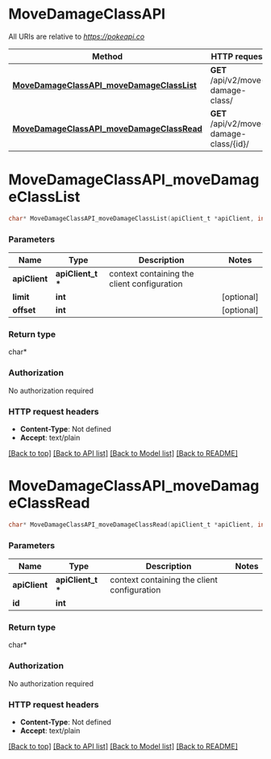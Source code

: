 # MoveDamageClassAPI

All URIs are relative to *https://pokeapi.co*

Method | HTTP request | Description
------------- | ------------- | -------------
[**MoveDamageClassAPI_moveDamageClassList**](MoveDamageClassAPI.md#MoveDamageClassAPI_moveDamageClassList) | **GET** /api/v2/move-damage-class/ | 
[**MoveDamageClassAPI_moveDamageClassRead**](MoveDamageClassAPI.md#MoveDamageClassAPI_moveDamageClassRead) | **GET** /api/v2/move-damage-class/{id}/ | 


# **MoveDamageClassAPI_moveDamageClassList**
```c
char* MoveDamageClassAPI_moveDamageClassList(apiClient_t *apiClient, int limit, int offset);
```

### Parameters
Name | Type | Description  | Notes
------------- | ------------- | ------------- | -------------
**apiClient** | **apiClient_t \*** | context containing the client configuration |
**limit** | **int** |  | [optional] 
**offset** | **int** |  | [optional] 

### Return type

char*



### Authorization

No authorization required

### HTTP request headers

 - **Content-Type**: Not defined
 - **Accept**: text/plain

[[Back to top]](#) [[Back to API list]](../README.md#documentation-for-api-endpoints) [[Back to Model list]](../README.md#documentation-for-models) [[Back to README]](../README.md)

# **MoveDamageClassAPI_moveDamageClassRead**
```c
char* MoveDamageClassAPI_moveDamageClassRead(apiClient_t *apiClient, int id);
```

### Parameters
Name | Type | Description  | Notes
------------- | ------------- | ------------- | -------------
**apiClient** | **apiClient_t \*** | context containing the client configuration |
**id** | **int** |  | 

### Return type

char*



### Authorization

No authorization required

### HTTP request headers

 - **Content-Type**: Not defined
 - **Accept**: text/plain

[[Back to top]](#) [[Back to API list]](../README.md#documentation-for-api-endpoints) [[Back to Model list]](../README.md#documentation-for-models) [[Back to README]](../README.md)

